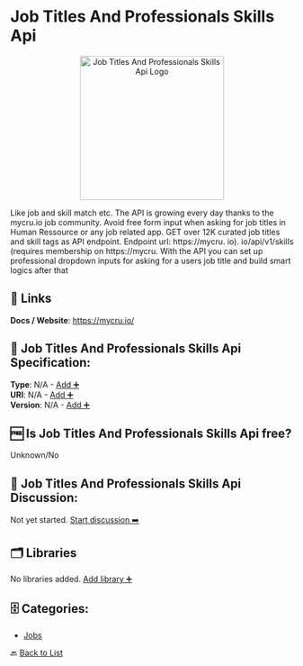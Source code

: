 # Job Titles And Professionals Skills Api
<p align="center">
    <img width="256" src="https://raw.githubusercontent.com/apis-list/apis-list/main/apis/job-titles-and-professionals-skills-api/logo_256x256.png" alt="Job Titles And Professionals Skills Api Logo"/>
</p>
Like job and skill match etc. The API is growing every day thanks to the mycru.io job community. Avoid free form input when asking for job titles in Human Ressource or any job related app. GET over 12K curated job titles and skill tags as API endpoint. Endpoint url: https://mycru. io). io/api/v1/skills (requires membership on https://mycru. With the API you can set up professional dropdown inputs for asking for a users job title and build smart logics after that

##  🔗 Links
**Docs / Website**: https://mycru.io/

## 🧬 Job Titles And Professionals Skills Api Specification:
**Type**: N/A - [Add ➕](https://github.com/apis-list/apis-list/edit/main/apis/job-titles-and-professionals-skills-api/job-titles-and-professionals-skills-api.yaml)  
**URI**: N/A - [Add ➕](https://github.com/apis-list/apis-list/edit/main/apis/job-titles-and-professionals-skills-api/job-titles-and-professionals-skills-api.yaml)  
**Version**: N/A - [Add ➕](https://github.com/apis-list/apis-list/edit/main/apis/job-titles-and-professionals-skills-api/job-titles-and-professionals-skills-api.yaml)

## 🆓 Is Job Titles And Professionals Skills Api free?
 Unknown/No 

## 💬 Job Titles And Professionals Skills Api Discussion:
Not yet started. [Start discussion ➡️](https://github.com/apis-list/apis-list/discussions/new)

## 🗂️ Libraries

No libraries added. [Add library ➕](https://github.com/apis-list/apis-list/edit/main/apis/job-titles-and-professionals-skills-api/job-titles-and-professionals-skills-api.yaml)    


## 🗄️ Categories:
- [Jobs](https://github.com/apis-list/apis-list#jobs-)

🔙  [Back to List](https://github.com/apis-list/apis-list)
